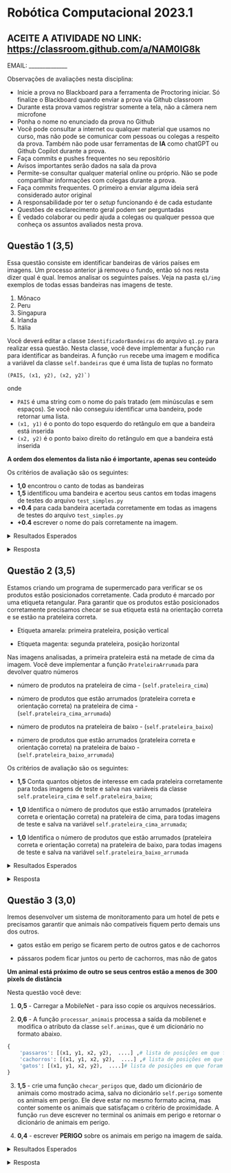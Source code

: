 # Robótica Computacional 2023.1

## ACEITE A ATIVIDADE NO LINK: https://classroom.github.com/a/NAM0IG8k

EMAIL: ______________

Observações de avaliações nesta disciplina:

* Inicie a prova no Blackboard para a ferramenta de Proctoring iniciar. Só finalize o Blackboard quando enviar a prova via Github classroom
* Durante esta prova vamos registrar somente a tela, não a câmera nem microfone
* Ponha o nome no enunciado da prova no Github
* Você pode consultar a internet ou qualquer material que usamos no curso, mas não pode se comunicar com pessoas ou colegas a respeito da prova. Também não pode usar ferramentas de **IA** como chatGPT ou Github Copilot durante a prova.
* Faça commits e pushes frequentes no seu repositório
* Avisos importantes serão dados na sala da prova
* Permite-se consultar qualquer material online ou próprio. Não se pode compartilhar informações com colegas durante a prova.
* Faça commits frequentes. O primeiro a enviar alguma ideia será considerado autor original
* A responsabilidade por ter o *setup* funcionando é de cada estudante
* Questões de esclarecimento geral podem ser perguntadas
* É vedado colaborar ou pedir ajuda a colegas ou qualquer pessoa que conheça os assuntos avaliados nesta prova.

## Questão 1 (3,5)

Essa questão consiste em identificar bandeiras de vários países em imagens. Um processo anterior já removeu o fundo, então só nos resta dizer qual é qual. Iremos analisar os seguintes países. Veja na pasta `q1/img` exemplos de todas essas bandeiras nas imagens de teste.

1. Mônaco
2. Peru
3. Singapura
4. Irlanda
5. Itália

Você deverá editar a classe `IdentificadorBandeiras` do arquivo `q1.py` para realizar essa questão. Nesta classe, você deve implementar a função `run` para identificar as bandeiras. A função `run` recebe uma imagem e modifica a variável da classe `self.bandeiras` que é uma lista de tuplas no formato


```
(PAIS, (x1, y2), (x2, y2)`)
```


onde


- `PAIS` é uma string com o nome do país tratado (em minúsculas e sem espaços). Se você não conseguiu identificar uma bandeira, pode retornar uma lista.
- `(x1, y1)` é o ponto do topo esquerdo do retângulo em que a bandeira está inserida
- `(x2, y2)` é o ponto baixo direito do retângulo em que a bandeira está inserida


**A ordem dos elementos da lista não é importante, apenas seu conteúdo**


Os critérios de avaliação são os seguintes:


* **1,0** encontrou o canto de todas as bandeiras
* **1,5** identificou uma bandeira e acertou seus cantos em todas imagens de testes do arquivo `test_simples.py`
* **+0.4** para cada bandeira acertada corretamente em todas as imagens de testes do arquivo `test_simples.py`
* **+0.4** escrever o nome do país corretamente na imagem.

<p>
<details>
<summary>Resultados Esperados</summary>

1. teste1.png:
```python
[
    ('singapura', (192, 496), (456, 673)),
    ('monaco', (726, 163), (983, 369)),
    ('peru', (119, 121), (380, 295)),
],
```
2. teste2.png
```python
[
    ('irlanda', (705, 589), (970, 722)),
    ('italia', (343, 298), (607, 474)),
],
``` 
3. teste3.png
```python
[
    ('peru', (751, 445), (1012, 619)),
    ('singapura', (125, 261), (390, 437)),
],
``` 
4. teste4.png
```python
[
    ('peru', (767, 496), (1028, 671)),
    ('italia', (84, 477), (348, 653)),
    ('irlanda', (752, 114), (1017, 246)),
],
``` 

</details>
</p>

<p>
<details>
<summary>Resposta</summary>

![q1](q1/q1_gab.py)

</details>
</p>

## Questão 2 (3,5)


Estamos criando um programa de supermercado para verificar se os produtos estão posicionados corretamente. Cada produto é marcado por uma etiqueta retangular. Para garantir que os produtos estão posicionados corretamente precisamos checar se sua etiqueta está na orientação correta e se estão na prateleira correta.


- Etiqueta amarela: primeira prateleira, posição vertical


- Etiqueta magenta: segunda prateleira, posição horizontal


Nas imagens analisadas, a primeira prateleira está na metade de cima da imagem. Você deve implementar a função `PrateleiraArrumada` para devolver quatro números


- número de produtos na prateleira de cima - (`self.prateleira_cima`)


- número de produtos que estão arrumados (prateleira correta e orientação correta) na prateleira de cima - (`self.prateleira_cima_arrumada`)


- número de produtos na prateleira de baixo - (`self.prateleira_baixo`)


- número de produtos que estão arrumados (prateleira correta e orientação correta) na prateleira de baixo - (`self.prateleira_baixo_arrumada`)


Os critérios de avaliação são os seguintes:


- **1,5** Conta quantos objetos de interesse em cada prateleira corretamente para todas imagens de teste e salva nas variáveis da classe `self.prateleira_cima` e `self.prateleira_baixo`;


- **1,0** Identifica o número de produtos que estão arrumados (prateleira correta e orientação correta) na prateleira de cima, para todas imagens de teste e salva na variável `self.prateleira_cima_arrumada`;


- **1,0** Identifica o número de produtos que estão arrumados (prateleira correta e orientação correta) na prateleira de baixo, para todas imagens de teste e salva na variável `self.prateleira_baixo_arrumada`




<p>
<details>
<summary>Resultados Esperados</summary>


1. teste1.png - respectivamente: 4, 4, 3, 3


2. teste2.png - respectivamente: 3, 1, 2, 1
   
3. teste3.png - respectivamente: 3, 2, 2, 1


4. teste4.png - respectivamente: 3, 1, 3, 1


</details>
</p>

<p>
<details>
<summary>Resposta</summary>

![q2](q2/q2_gab.py)

</details>
</p>

## Questão 3 (3,0)


Iremos desenvolver um sistema de monitoramento para um hotel de pets e precisamos garantir que animais não compatíveis fiquem perto demais uns dos outros.


- gatos estão em perigo se ficarem perto de outros gatos e de cachorros

- pássaros podem ficar juntos ou perto de cachorros, mas não de gatos


**Um animal está próximo de outro se seus centros estão a menos de 300 pixels de distância**


Nesta questão você deve:


1. **0,5** - Carregar a MobileNet - para isso copie os arquivos necessários.

2. **0,6** - A função `processar_animais` processa a saída da mobilenet e modifica o atributo da classe `self.animas`, que é um dicionário no formato abaixo.

```python
{
    'passaros': [(x1, y1, x2, y2),  ....] ,# lista de posições em que foram encontrados pássaros
    'cachorros': [(x1, y1, x2, y2),  ....] ,# lista de posições em que foram encontrados cachorros
    'gatos': [(x1, y1, x2, y2),  ....]# lista de posições em que foram encontrados gatos
}
```
3. **1,5** - crie uma função `checar_perigos` que, dado um dicionário de animais como mostrado acima, salva no dicionário `self.perigo` somente os animais em perigo. Ele deve estar no mesmo formato acima, mas conter somente os animais que satisfaçam o critério de proximidade. A função `run` deve escrever no terminal os animais em perigo e retornar o dicionário de animais em perigo.

4. **0,4** - escrever **PERIGO** sobre os animais em perigo na imagem de saída.

<p>
<details>
<summary>Resultados Esperados</summary>

1. teste1.png:
```python
{
    'passaros': [],
    'cachorros': [],
    'gatos': [],
}
```

2. teste2.png:
```python
{
    'passaros': [],
    'cachorros': [],
    'gatos': [(373, 397, 605, 734)],
}
```
   
3. teste3.png:
```python
{
    'passaros': [(748, 238, 965, 519)],
    'cachorros': [],
    'gatos': [],
}
```
</details>
</p>

<p>
<details>
<summary>Resposta</summary>

![q3](q3/q3_gab.py)

</details>
</p>
